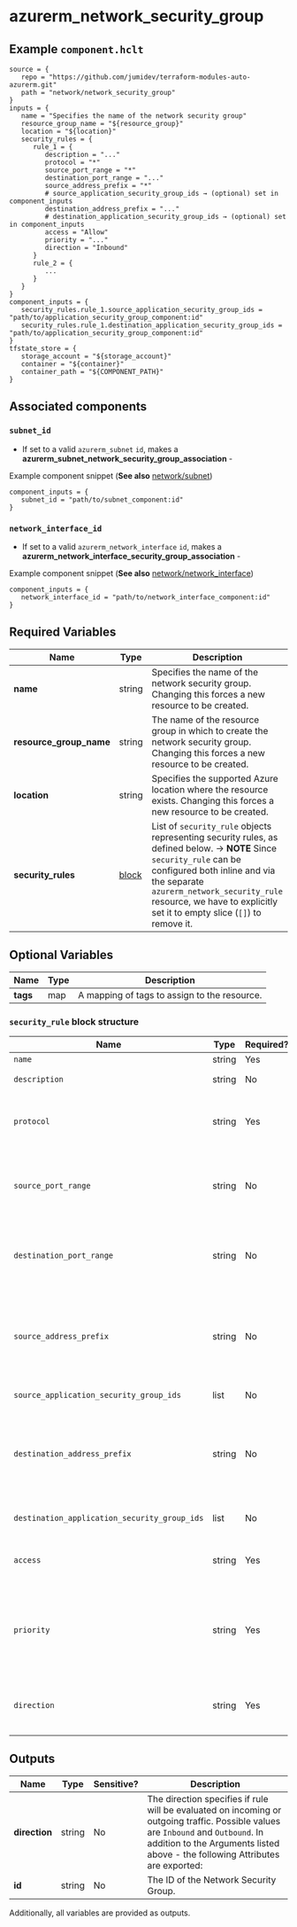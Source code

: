 # azurerm_network_security_group



## Example `component.hclt`

```hcl
source = {
   repo = "https://github.com/jumidev/terraform-modules-auto-azurerm.git"   
   path = "network/network_security_group"   
}
inputs = {
   name = "Specifies the name of the network security group"   
   resource_group_name = "${resource_group}"   
   location = "${location}"   
   security_rules = {
      rule_1 = {
         description = "..."         
         protocol = "*"         
         source_port_range = "*"         
         destination_port_range = "..."         
         source_address_prefix = "*"         
         # source_application_security_group_ids → (optional) set in component_inputs
         destination_address_prefix = "..."         
         # destination_application_security_group_ids → (optional) set in component_inputs
         access = "Allow"         
         priority = "..."         
         direction = "Inbound"         
      }      
      rule_2 = {
         ...
      }      
   }   
}
component_inputs = {
   security_rules.rule_1.source_application_security_group_ids = "path/to/application_security_group_component:id"   
   security_rules.rule_1.destination_application_security_group_ids = "path/to/application_security_group_component:id"   
}
tfstate_store = {
   storage_account = "${storage_account}"   
   container = "${container}"   
   container_path = "${COMPONENT_PATH}"   
}
```
## Associated components


### `subnet_id` 

- If set to a valid `azurerm_subnet` `id`, makes a **azurerm_subnet_network_security_group_association** - 

Example component snippet (**See also** [network/subnet](https://github.com/jumidev/terraform-modules-auto-azurerm/tree/master/network/subnet))

```hcl
component_inputs = {
   subnet_id = "path/to/subnet_component:id"
}
```

### `network_interface_id` 

- If set to a valid `azurerm_network_interface` `id`, makes a **azurerm_network_interface_security_group_association** - 

Example component snippet (**See also** [network/network_interface](https://github.com/jumidev/terraform-modules-auto-azurerm/tree/master/network/network_interface))

```hcl
component_inputs = {
   network_interface_id = "path/to/network_interface_component:id"
}
```


## Required Variables

| Name | Type |  Description |
| ---- | --------- |  ----------- |
| **name** | string |  Specifies the name of the network security group. Changing this forces a new resource to be created. | 
| **resource_group_name** | string |  The name of the resource group in which to create the network security group. Changing this forces a new resource to be created. | 
| **location** | string |  Specifies the supported Azure location where the resource exists. Changing this forces a new resource to be created. | 
| **security_rules** | [block](#security_rule-block-structure) |  List of `security_rule` objects representing security rules, as defined below. -> **NOTE** Since `security_rule` can be configured both inline and via the separate `azurerm_network_security_rule` resource, we have to explicitly set it to empty slice (`[]`) to remove it. | 

## Optional Variables

| Name | Type |  Description |
| ---- | --------- |  ----------- |
| **tags** | map |  A mapping of tags to assign to the resource. | 

### `security_rule` block structure

| Name | Type | Required? | Default | Description |
| ---- | ---- | --------- | ------- | ----------- |
| `name` | string | Yes | - | The name of the security rule. |
| `description` | string | No | - | A description for this rule. Restricted to 140 characters. |
| `protocol` | string | Yes | * | Network protocol this rule applies to. Possible values include 'Tcp', 'Udp', 'Icmp', 'Esp', 'Ah' or '*' (which matches all). |
| `source_port_range` | string | No | * | Source Port or Range. Integer or range between '0' and '65535' or '*' to match any. This is required if 'source_port_ranges' is not specified. |
| `destination_port_range` | string | No | - | Destination Port or Range. Integer or range between '0' and '65535' or '*' to match any. This is required if 'destination_port_ranges' is not specified. |
| `source_address_prefix` | string | No | * | CIDR or source IP range or * to match any IP. Tags such as 'VirtualNetwork', 'AzureLoadBalancer' and 'Internet' can also be used. This is required if 'source_address_prefixes' is not specified. |
| `source_application_security_group_ids` | list | No | - | A List of source Application Security Group IDs |
| `destination_address_prefix` | string | No | - | CIDR or destination IP range or * to match any IP. Tags such as 'VirtualNetwork', 'AzureLoadBalancer' and 'Internet' can also be used. This is required if 'destination_address_prefixes' is not specified. |
| `destination_application_security_group_ids` | list | No | - | A List of destination Application Security Group IDs |
| `access` | string | Yes | Allow | Specifies whether network traffic is allowed or denied. Possible values are 'Allow' and 'Deny'. |
| `priority` | string | Yes | - | Specifies the priority of the rule. The value can be between 100 and 4096. The priority number must be unique for each rule in the collection. The lower the priority number, the higher the priority of the rule. |
| `direction` | string | Yes | Inbound | The direction specifies if rule will be evaluated on incoming or outgoing traffic. Possible values are 'Inbound' and 'Outbound'. |



## Outputs

| Name | Type | Sensitive? | Description |
| ---- | ---- | --------- | --------- |
| **direction** | string | No  | The direction specifies if rule will be evaluated on incoming or outgoing traffic. Possible values are `Inbound` and `Outbound`. In addition to the Arguments listed above - the following Attributes are exported: | 
| **id** | string | No  | The ID of the Network Security Group. | 

Additionally, all variables are provided as outputs.
